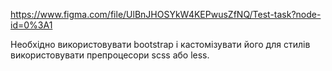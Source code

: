 https://www.figma.com/file/UlBnJHOSYkW4KEPwusZfNQ/Test-task?node-id=0%3A1

Необхідно використовувати bootstrap і кастомізувати його для стилів використовувати препроцесори scss або less.